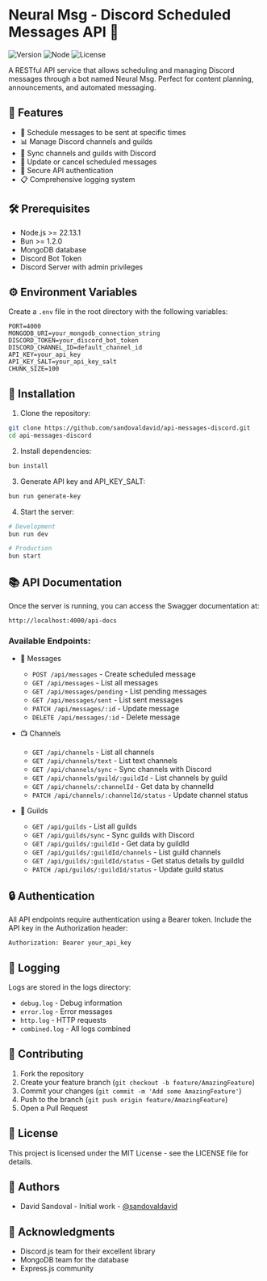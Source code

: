 # Neural Msg - Discord Scheduled Messages API 🤖

![Version](https://img.shields.io/badge/version-1.0.0-blue.svg)
![Node](https://img.shields.io/badge/node-%3E%3D22.13.1-brightgreen)
![License](https://img.shields.io/badge/license-MIT-green)

A RESTful API service that allows scheduling and managing Discord messages through a bot named Neural Msg. Perfect for content planning, announcements, and automated messaging.

## 🌟 Features

-   📅 Schedule messages to be sent at specific times
-   📊 Manage Discord channels and guilds
-   🔄 Sync channels and guilds with Discord
-   📝 Update or cancel scheduled messages
-   🔐 Secure API authentication
-   📋 Comprehensive logging system

## 🛠️ Prerequisites

-   Node.js >= 22.13.1
-   Bun >= 1.2.0
-   MongoDB database
-   Discord Bot Token
-   Discord Server with admin privileges

## ⚙️ Environment Variables

Create a `.env` file in the root directory with the following variables:

```env
PORT=4000
MONGODB_URI=your_mongodb_connection_string
DISCORD_TOKEN=your_discord_bot_token
DISCORD_CHANNEL_ID=default_channel_id
API_KEY=your_api_key
API_KEY_SALT=your_api_key_salt
CHUNK_SIZE=100
```

## 🚀 Installation

1. Clone the repository:

```bash
git clone https://github.com/sandovaldavid/api-messages-discord.git
cd api-messages-discord
```

2. Install dependencies:

```bash
bun install
```

3. Generate API key and API_KEY_SALT:

```bash
bun run generate-key
```

4. Start the server:

```bash
# Development
bun run dev

# Production
bun start
```

## 📚 API Documentation

Once the server is running, you can access the Swagger documentation at:

```
http://localhost:4000/api-docs
```

### Available Endpoints:

-   📨 Messages

    -   `POST /api/messages` - Create scheduled message
    -   `GET /api/messages` - List all messages
    -   `GET /api/messages/pending` - List pending messages
    -   `GET /api/messages/sent` - List sent messages
    -   `PATCH /api/messages/:id` - Update message
    -   `DELETE /api/messages/:id` - Delete message

-   📺 Channels

    -   `GET /api/channels` - List all channels
    -   `GET /api/channels/text` - List text channels
    -   `GET /api/channels/sync` - Sync channels with Discord
    -   `GET /api/channels/guild/:guildId` - List channels by guild
    -   `GET /api/channels/:channelId` - Get data by channelId
    -   `PATCH /api/channels/:channelId/status` - Update channel status

-   🏰 Guilds
    -   `GET /api/guilds` - List all guilds
    -   `GET /api/guilds/sync` - Sync guilds with Discord
    -   `GET /api/guilds/:guildId` - Get data by guildId
    -   `GET /api/guilds/:guildId/channels` - List guild channels
    -   `GET /api/guilds/:guildId/status` - Get status details by guildId
    -   `PATCH /api/guilds/:guildId/status` - Update guild status

## 🔒 Authentication

All API endpoints require authentication using a Bearer token. Include the API key in the Authorization header:

```http
Authorization: Bearer your_api_key
```

## 📝 Logging

Logs are stored in the logs directory:

-   `debug.log` - Debug information
-   `error.log` - Error messages
-   `http.log` - HTTP requests
-   `combined.log` - All logs combined

## 🤝 Contributing

1. Fork the repository
2. Create your feature branch (`git checkout -b feature/AmazingFeature`)
3. Commit your changes (`git commit -m 'Add some AmazingFeature'`)
4. Push to the branch (`git push origin feature/AmazingFeature`)
5. Open a Pull Request

## 📄 License

This project is licensed under the MIT License - see the LICENSE file for details.

## 👥 Authors

-   David Sandoval - Initial work - [@sandovaldavid](https://github.com/sandovaldavid)

## 🙏 Acknowledgments

-   Discord.js team for their excellent library
-   MongoDB team for the database
-   Express.js community
